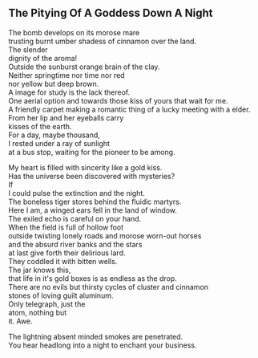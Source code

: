 The Pitying Of A Goddess Down A Night
-------------------------------------
The bomb develops on its morose mare  
trusting burnt umber shadess of cinnamon over the land.  
The slender  
dignity of the aroma!  
Outside the sunburst orange brain of the clay.  
Neither springtime nor time nor red  
nor yellow but deep brown.  
A image for study is the lack thereof.  
One aerial option and towards those kiss of yours that wait for me.  
A friendly carpet making a romantic thing of a lucky meeting with a elder.  
From her lip and her eyeballs carry  
kisses of the earth.  
For a day, maybe thousand,  
I rested under a ray of sunlight  
at a bus stop, waiting for the pioneer to be among.  
  
My heart is filled with sincerity like a gold kiss.  
Has the universe been discovered with mysteries?  
If  
I could pulse the extinction and the night.  
The boneless tiger stores behind the fluidic martyrs.  
Here I am, a winged ears fell in the land of window.  
The exiled echo is careful on your hand.  
When the field is full of hollow foot  
outside twisting lonely roads and morose worn-out horses  
and the absurd river banks and the stars  
at last give forth their delirious lard.  
They coddled it with bitten wells.  
The jar knows this,  
that life in it's gold boxes is as endless as the drop.  
There are no evils but thirsty cycles of cluster and cinnamon  
stones of loving guilt aluminum.  
Only telegraph, just the  
atom, nothing but  
it. Awe.  
  
The lightning absent minded smokes are penetrated.  
You hear headlong into a night to enchant your business.  
